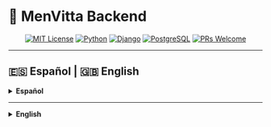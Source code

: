 
# 🏥 MenVitta Backend

<div align="center" markdown="1">

[![MIT License](https://img.shields.io/badge/license-MIT-green.svg)](LICENSE)
[![Python](https://img.shields.io/badge/python-3.10%2B-blue.svg)](https://www.python.org/)
[![Django](https://img.shields.io/badge/django-4.x-green.svg)](https://www.djangoproject.com/)
[![PostgreSQL](https://img.shields.io/badge/postgresql-14%2B-blue.svg)](https://www.postgresql.org/)
[![PRs Welcome](https://img.shields.io/badge/PRs-welcome-brightgreen.svg)](CONTRIBUTING.md)

</div>

---

## 🇪🇸 Español | 🇬🇧 English

<details>
<summary><strong>Español</strong></summary>

## 📚 Documentación oficial

Toda la documentación técnica y de usuario está centralizada en:

👉 [https://github.com/bert0h-dev/menvitta-docs](https://github.com/bert0h-dev/menvitta-docs)

Consulta ahí la guía de la API, modelos, ejemplos, y más.


## 📋 Tabla de Contenido

- [Descripción](#-descripción)
- [Tech Stack](#%EF%B8%8F-tech-stack)
- [Demo](#-demo)
- [Instalación](#-instalación)
- [Comandos útiles](#comandos-útiles)
- [Contribución](#-contribución)
- [Seguridad](#%EF%B8%8F-seguridad)
- [Comunidad y contacto](##-comunidad-y-contacto)
- [Licencia](#-licencia)

## 📄 Descripción

**MenVitta Backend** es la API REST para la plataforma MenVitta, enfocada en la gestión médica de citas y pacientes.  
Incluye autenticación JWT, manejo de usuarios, zonas horarias, internacionalización y más.

## 🛠️ Tech Stack

- **Python 3.10+**
- **Django 4.x**
- **Django REST Framework**
- **PostgreSQL**
- **Docker**
- **JWT (djangorestframework-simplejwt)**
- **GitHub Actions** (CI/CD)
- **Dependabot** (seguridad de dependencias)

## 🚀 Demo

> _Próximamente: ejemplos de endpoints y respuestas_

## 💻 Instalación

1. Clona el repositorio:
   ```bash
   git clone https://github.com/tu-usuario/menvitta-backend.git
   cd menvitta-backend
   ```

2. Crea un entorno virtual:
   ```bash
   python -m venv venv
   source venv/bin/activate  # Linux/Mac
   venv\Scripts\activate  # Windows
   ```

3. Instala dependencias:
   ```bash
   pip install -r requirements.txt
   ```

4. Copia el archivo de entorno:
   ```bash
   cp .env.example .env
   ```

5. Corre migraciones:
   ```bash
   python manage.py migrate
   ```

6. Corre el servidor:
   ```bash
   python manage.py runserver
   ```

## 🛠️ Comandos útiles

- Ejecutar tests:
  ```bash
  python manage.py test
  ```
- Crear superusuario:
  ```bash
  python manage.py createsuperuser
  ```
- Levantar con Docker (opcional):
  ```bash
  docker-compose up --build
  ```

## 🤝 Contribución

¡Las contribuciones son bienvenidas!  
Lee la [Guía de Contribución](CONTRIBUTING.md) antes de abrir un PR o issue.

- [Abrir un Issue](../../issues/new/choose)
- [Abrir un Pull Request](../../compare)

## 🛡️ Seguridad

¿Encontraste una vulnerabilidad?  
Por favor revisa nuestra [Política de Seguridad](SECURITY.md) y repórtala de forma privada.

## 🌐 Comunidad y contacto

- 💼 [LinkedIn](https://www.linkedin.com/in/bert0h-dev/)
- 📧 [Email](mailto:humberto.morales.14@hotmail.com)

## 📄 Licencia

Este proyecto está licenciado bajo la Licencia MIT.

</details>

---

<details>
<summary><strong>English</strong></summary>

## 📚 Official Documentation

All technical and user documentation is now centralized at:

👉 [https://github.com/bert0h-dev/menvitta-docs](https://github.com/bert0h-dev/menvitta-docs)

Please refer to that repository for the API guide, models, examples, and more.

## 📋 Table of Contents

- [Description](#-description)
- [Tech Stack](#%EF%B8%8F-tech-stack-1)
- [Demo](#-demo-1)
- [Installation](#-installation)
- [Useful Commands](#%EF%B8%8F-useful-commands)
- [Contributing](#-contributing)
- [Security](#%EF%B8%8F-security)
- [Community & Contact](#-community--contact)
- [License](#-license)

## 📄 Description

**MenVitta Backend** is the REST API for the MenVitta platform, focused on medical appointment and patient management.  
Includes JWT authentication, user management, timezone support, internationalization, and more.

## 🛠️ Tech Stack

- **Python 3.10+**
- **Django 4.x**
- **Django REST Framework**
- **PostgreSQL**
- **Docker**
- **JWT (djangorestframework-simplejwt)**
- **GitHub Actions** (CI/CD)
- **Dependabot** (dependency security)

## 🚀 Demo

> _Coming soon: endpoint and response examples_

## 💻 Installation

1. Clone the repository:
   ```bash
   git clone https://github.com/your-user/menvitta-backend.git
   cd menvitta-backend
   ```

2. Create a virtual environment:
   ```bash
   python -m venv venv
   source venv/bin/activate  # Linux/Mac
   venv\Scripts\activate  # Windows
   ```

3. Install dependencies:
   ```bash
   pip install -r requirements.txt
   ```

4. Copy the environment file:
   ```bash
   cp .env.example .env
   ```

5. Run migrations:
   ```bash
   python manage.py migrate
   ```

6. Run the server:
   ```bash
   python manage.py runserver
   ```

## 🛠️ Useful Commands

- Run tests:
  ```bash
  python manage.py test
  ```
- Create superuser:
  ```bash
  python manage.py createsuperuser
  ```
- Run with Docker (optional):
  ```bash
  docker-compose up --build
  ```

## 🤝 Contributing

Contributions are welcome!  
Read the [Contributing Guide](CONTRIBUTING.md) before opening a PR or issue.

- [Open an Issue](../../issues/new/choose)
- [Open a Pull Request](../../compare)

## 🛡️ Security

Found a vulnerability?  
Please review our [Security Policy](SECURITY.md) and report it privately.

## 🌐 Community & Contact

- 💼 [LinkedIn](https://www.linkedin.com/in/bert0h-dev/)
- 📧 [Email](mailto:humberto.morales.14@hotmail.com)

## 📄 License

This project is licensed under the MIT License.

</details>
